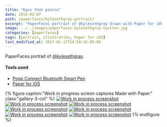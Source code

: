 ```yaml
---
title: "Eyes that pierce"
date: 2014-02-07
path: /paperfaces/kylesethgray-portrait/
excerpt: "PaperFaces portrait of @kylesethgray drawn with Paper for iOS on an iPad."
image: ../../images/paperfaces-kylesethgray-twitter.jpg
categories: [paperfaces]
tags: [portrait, illustration, Paper for iOS]
last_modified_at: 2017-01-17T14:59:18-05:00
---
```


PaperFaces portrait of [@kylesethgray](https://twitter.com/kylesethgray).

#### Tools used

- [Pogo Connect Bluetooth Smart Pen](https://www.amazon.com/gp/product/B009K448L4/ref=as_li_ss_tl?ie=UTF8&camp=1789&creative=390957&creativeASIN=B009K448L4&linkCode=as2&tag=mademist-20)
- [Paper for iOS](https://paper.bywetransfer.com/)

{% figure caption:"Work in progress screen captures Made with Paper." class:"gallery-3-col" %}
[![Work in process screenshot](../../images/paperfaces-kylesethgray-process-1-600.jpg)](../../images/paperfaces-kylesethgray-process-1-lg.jpg)
[![Work in process screenshot](../../images/paperfaces-kylesethgray-process-2-600.jpg)](../../images/paperfaces-kylesethgray-process-2-lg.jpg)
[![Work in process screenshot](../../images/paperfaces-kylesethgray-process-3-600.jpg)](../../images/paperfaces-kylesethgray-process-3-lg.jpg)
[![Work in process screenshot](../../images/paperfaces-kylesethgray-process-4-600.jpg)](../../images/paperfaces-kylesethgray-process-4-lg.jpg)
[![Work in process screenshot](../../images/paperfaces-kylesethgray-process-5-600.jpg)](../../images/paperfaces-kylesethgray-process-5-lg.jpg)
[![Work in process screenshot](../../images/paperfaces-kylesethgray-process-6-600.jpg)](../../images/paperfaces-kylesethgray-process-6-lg.jpg)
[![Work in process screenshot](../../images/paperfaces-kylesethgray-process-7-600.jpg)](../../images/paperfaces-kylesethgray-process-7-lg.jpg)
{% endfigure %}
